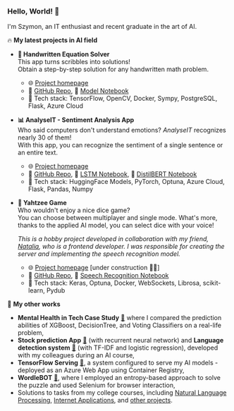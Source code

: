 ### Hello, World! 👋 
I'm Szymon, an IT enthusiast and recent graduate in the art of AI.

🔥 **My latest projects in AI field**

- **📝 Handwritten Equation Solver**  
  This app turns scribbles into solutions!  
  Obtain a step-by-step solution for any handwritten math problem.
  - 🌐 [Project homepage](https://eqsolver.onrender.com/)
  - 📁 [GitHub Repo](https://github.com/szymon8576/HandwrittenEquationSolver), 📘 [Model Notebook](https://colab.research.google.com/drive/1M2wchQkJgfzN5KPtlWMlM3uVPgRTHznd?usp=sharing)
  - 🔢 Tech stack: TensorFlow, OpenCV, Docker, Sympy, PostgreSQL, Flask, Azure Cloud
 
- **📊 AnalyseIT - Sentiment Analysis App**   
 Who said computers don't understand emotions? _AnalyseIT_ recognizes nearly 30 of them!  
With this app, you can recognize the sentiment of a single sentence or an entire text.
  - 🌐 [Project homepage](https://analyseit.onrender.com/)
  - 📁 [GitHub Repo](https://github.com/szymon8576/AnalyseIT), 📘 [LSTM Notebook](https://colab.research.google.com/drive/1bwBMnJFGU2RCaIVwUoTuAzc92nFKcTnu?usp=sharing), 📘 [DistilBERT Notebook](https://colab.research.google.com/drive/1it8LqvtzmJGTNIuYOy8Tn_wJ1EecgTTJ?usp=sharing)
  - 🔢 Tech stack: HuggingFace Models, PyTorch, Optuna, Azure Cloud, Flask, Pandas, Numpy

- **🎲 Yahtzee Game**  
  Who wouldn't enjoy a nice dice game?  
  You can choose between multiplayer and single mode. What's more, thanks to the applied AI model, you can select dice with your voice!

  _This is a hobby project developed in collaboration with my friend, [Natalia](https://github.com/nsoktab), who is a frontend developer. I was responsible for creating the server and implementing the speech recognition model._
  - 🌐 [Project homepage](https://yahtzee-game.onrender.com)  [under construction 👷‍♂️]
  - 📁 [GitHub Repo](https://github.com/szymon8576/Yahtzee), 📘 [Speech Recognition Notebook](https://colab.research.google.com/drive/1FOOrM3EnNS871vDrD01rgMnXAtkY5qCm?usp=sharing)
  - 🔢 Tech stack: Keras, Optuna, Docker, WebSockets, Librosa, scikit-learn, Pydub


 🚀 **My other works**
- **Mental Health in Tech Case Study** [📁](https://rawcdn.githack.com/szymon8576/szymon8576/8a84baca8ca8ce2d0f57777da86164064e4a45f8/files/Case%20Study%20-%20Mental%20Health%20in%20Tech.html) where I compared the prediction abilities of XGBoost, DecisionTree, and Voting Classifiers on a real-life problem,
- **Stock prediction App** [📁](https://github.com/szymon8576/stock-prediction) (with recurrent neural network) and **Language detection system** [📁](https://github.com/Rasalrai/NUM-language_detection) (with TF-IDF and logistic regression), developed with my colleagues during an AI course,
- **TensorFlow Serving** [📁](https://github.com/szymon8576/TFServing), a system configured to serve my AI models - deployed as an Azure Web App using Container Registry,
- **WordleBOT** [📁](https://github.com/szymon8576/WordleBOT), where I employed an entropy-based approach to solve the puzzle and used Selenium for browser interaction,
- Solutions to tasks from my college courses, including [Natural Language Processing](https://github.com/szymon8576/NLP), [Internet Applications](https://github.com/szymon8576/AIACourse), and [other projects](https://github.com/szymon8576?tab=repositories).



<!--
**szymon8576/szymon8576** is a ✨ _special_ ✨ repository because its `README.md` (this file) appears on your GitHub profile.

Here are some ideas to get you started:

- 🔭 I’m currently working on ...
- 🌱 I’m currently learning ...
- 👯 I’m looking to collaborate on ...
- 🤔 I’m looking for help with ...
- 💬 Ask me about ...
- 📫 How to reach me: ...
- 😄 Pronouns: ...
- ⚡ Fun fact: ...
-->
